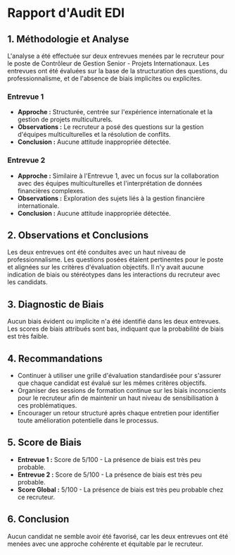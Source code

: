 # Rapport d'Audit EDI

## 1. Méthodologie et Analyse
L'analyse a été effectuée sur deux entrevues menées par le recruteur pour le poste de Contrôleur de Gestion Senior - Projets Internationaux. Les entrevues ont été évaluées sur la base de la structuration des questions, du professionnalisme, et de l'absence de biais implicites ou explicites.

### Entrevue 1
- **Approche :** Structurée, centrée sur l'expérience internationale et la gestion de projets multiculturels.
- **Observations :** Le recruteur a posé des questions sur la gestion d'équipes multiculturelles et la résolution de conflits.
- **Conclusion :** Aucune attitude inappropriée détectée.

### Entrevue 2
- **Approche :** Similaire à l'Entrevue 1, avec un focus sur la collaboration avec des équipes multiculturelles et l'interprétation de données financières complexes.
- **Observations :** Exploration des sujets liés à la gestion financière internationale.
- **Conclusion :** Aucune attitude inappropriée détectée.

## 2. Observations et Conclusions
Les deux entrevues ont été conduites avec un haut niveau de professionnalisme. Les questions posées étaient pertinentes pour le poste et alignées sur les critères d'évaluation objectifs. Il n'y avait aucune indication de biais ou stéréotypes dans les interactions du recruteur avec les candidats.

## 3. Diagnostic de Biais
Aucun biais évident ou implicite n'a été identifié dans les deux entrevues. Les scores de biais attribués sont bas, indiquant que la probabilité de biais est très faible.

## 4. Recommandations
- Continuer à utiliser une grille d'évaluation standardisée pour s'assurer que chaque candidat est évalué sur les mêmes critères objectifs.
- Organiser des sessions de formation continue sur les biais inconscients pour le recruteur afin de maintenir un haut niveau de sensibilisation à ces problématiques.
- Encourager un retour structuré après chaque entretien pour identifier toute amélioration potentielle dans le processus.

## 5. Score de Biais
- **Entrevue 1 :** Score de 5/100 - La présence de biais est très peu probable.
- **Entrevue 2 :** Score de 5/100 - La présence de biais est très peu probable.
- **Score Global :** 5/100 - La présence de biais est très peu probable chez ce recruteur.

## 6. Conclusion
Aucun candidat ne semble avoir été favorisé, car les deux entrevues ont été menées avec une approche cohérente et équitable par le recruteur.